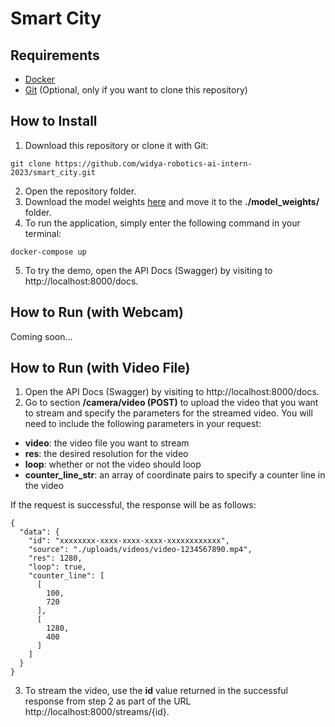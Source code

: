 # Smart City

## Requirements
- [Docker](https://www.docker.com/products/docker-desktop/)
- [Git](https://git-scm.com/downloads) (Optional, only if you want to clone this repository)
## How to Install

1. Download this repository or clone it with Git:
```
git clone https://github.com/widya-robotics-ai-intern-2023/smart_city.git
```
2. Open the repository folder.
3. Download the model weights [here](https://drive.google.com/drive/folders/1gVZqc17D76PemjNEqF6qz4VILmhFCFRJ?usp=share_link) and move it to the **./model_weights/** folder.
4. To run the application, simply enter the following command in your terminal:
```
docker-compose up
```
5. To try the demo, open the API Docs (Swagger) by visiting to http://localhost:8000/docs.

## How to Run (with Webcam)
Coming soon...

## How to Run (with Video File)
1. Open the API Docs (Swagger) by visiting to http://localhost:8000/docs.
2. Go to section **/camera/video (POST)** to upload the video that you want to stream and specify the parameters for the streamed video. You will need to include the following parameters in your request:

- **video**: the video file you want to stream
- **res**: the desired resolution for the video
- **loop**: whether or not the video should loop
- **counter_line_str**: an array of coordinate pairs to specify a counter line in the video

If the request is successful, the response will be as follows:

```
{
  "data": {
    "id": "xxxxxxxx-xxxx-xxxx-xxxx-xxxxxxxxxxxx",
    "source": "./uploads/videos/video-1234567890.mp4",
    "res": 1280,
    "loop": true,
    "counter_line": [
      [
        100,
        720
      ],
      [
        1280,
        400
      ]
    ]
  }
}
```
3. To stream the video, use the **id** value returned in the successful response from step 2 as part of the URL http://localhost:8000/streams/{id}.
